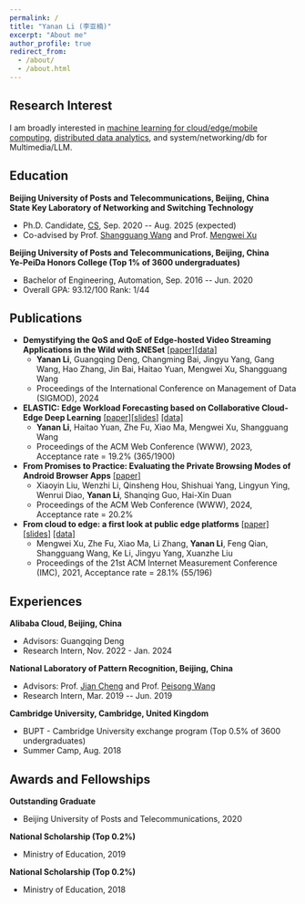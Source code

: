 ```yaml
---
permalink: /
title: "Yanan Li (李亚楠)"
excerpt: "About me"
author_profile: true
redirect_from: 
  - /about/
  - /about.html
---
```


## Research Interest
I am broadly interested in <u>machine learning for cloud/edge/mobile computing</u>, <u>distributed data analytics</u>, and system/networking/db for Multimedia/LLM.


## Education
**Beijing University of Posts and Telecommunications, Beijing, China** <br>
**State Key Laboratory of Networking and Switching Technology**
- Ph.D. Candidate, [CS](https://scs.bupt.edu.cn/), Sep. 2020 -- Aug. 2025 (expected)
- Co-advised by Prof. [Shangguang Wang](https://scholar.google.com/citations?user=CSrn-jIAAAAJ&hl=zh-CN) and Prof. [Mengwei Xu](https://xumengwei.github.io/index.html)

**Beijing University of Posts and Telecommunications, Beijing, China** <br>
**Ye-PeiDa Honors College (Top 1% of 3600 undergraduates)**
- Bachelor of Engineering, Automation, Sep. 2016 -- Jun. 2020
- Overall GPA: 93.12/100 Rank: 1/44

## Publications
- **Demystifying the QoS and QoE of Edge-hosted Video Streaming Applications in the Wild with SNESet** [[paper]](https://xumengwei.github.io/files/SIGMOD24-EdgeQoE.pdf)[[data]](https://github.com/YananLi18/SNESet)
  - **Yanan Li**, Guangqing Deng, Changming Bai, Jingyu Yang, Gang Wang, Hao Zhang, Jin Bai, Haitao Yuan, Mengwei Xu, Shangguang Wang
  - Proceedings of the International Conference on Management of Data (SIGMOD), 2024
- **ELASTIC: Edge Workload Forecasting based on Collaborative Cloud-Edge Deep Learning** [[paper]](https://xumengwei.github.io/files/WWW23-ELASTIC.pdf)[[slides]](https://xumengwei.github.io/files/WWW23-ELASTIC-slides.pdf) [[data]](https://github.com/xumengwei/EdgeWorkloadsTraces)
  - **Yanan Li**, Haitao Yuan, Zhe Fu, Xiao Ma, Mengwei Xu, Shangguang Wang
  - Proceedings of the ACM Web Conference (WWW), 2023, Acceptance rate = 19.2% (365/1900)
- **From Promises to Practice: Evaluating the Private Browsing Modes of Android Browser Apps** [[paper]](https://dl.acm.org/doi/10.1145/3589334.3645320)
  - Xiaoyin Liu, Wenzhi Li, Qinsheng Hou, Shishuai Yang, Lingyun Ying, Wenrui Diao, **Yanan Li**, Shanqing Guo, Hai-Xin Duan
  - Proceedings of the ACM Web Conference (WWW), 2024, Acceptance rate = 20.2%
- **From cloud to edge: a first look at public edge platforms** [[paper]](https://arxiv.org/abs/2109.03395)[[slides]](https://xumengwei.github.io/files/IMC21-edge-slides.pdf) [[data]](https://github.com/xumengwei/EdgeWorkloadsTraces)
  - Mengwei Xu, Zhe Fu, Xiao Ma, Li Zhang, **Yanan Li**, Feng Qian, Shangguang Wang, Ke Li, Jingyu Yang, Xuanzhe Liu
  - Proceedings of the 21st ACM Internet Measurement Conference (IMC), 2021, Acceptance rate = 28.1% (55/196)



## Experiences
**Alibaba Cloud, Beijing, China**
- Advisors: Guangqing Deng
- Research Intern, Nov. 2022 - Jan. 2024

**National Laboratory of Pattern Recognition, Beijing, China**
- Advisors: Prof. [Jian Cheng](https://people.ucas.ac.cn/~chengjian) and Prof. [Peisong Wang](https://people.ucas.ac.cn/~peiswang)
- Research Intern, Mar. 2019 -- Jun. 2019

**Cambridge University, Cambridge, United Kingdom**
- BUPT - Cambridge University exchange program (Top 0.5% of 3600 undergraduates)
- Summer Camp, Aug. 2018


## Awards and Fellowships
**Outstanding Graduate**
- Beijing University of Posts and Telecommunications, 2020

**National Scholarship (Top 0.2%)**
- Ministry of Education, 2019

**National Scholarship (Top 0.2%)**
- Ministry of Education, 2018
